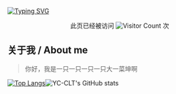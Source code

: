 [![Typing SVG](https://readme-typing-svg.demolab.com?font=Consolas&duration=3000&pause=500&center=true&vCenter=true&width=435&lines=Hello+World!;Welcome+to+my+Github)](https://git.io/typing-svg)

<div style="text-align: center">此页已经被访问 <img src="https://profile-counter.glitch.me/yc-clt/count.svg" alt="Visitor Count"> 次</div>

## 关于我 / About me

>你好，我是一只一只一只一只大一菜坤啊

[![Top Langs](https://github-readme-stats.vercel.app/api/top-langs/?username=yc-clt&layout=compact)](https://github.com/yc-clt/github-readme-stats)![YC-CLT's GitHub stats](https://github-readme-stats.vercel.app/api?username=yc-clt&show_icons=true&theme=tokyonight)